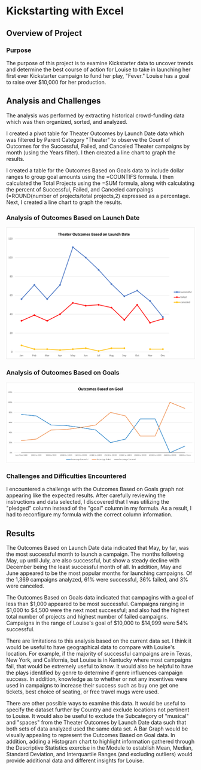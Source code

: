


# Kickstarting with Excel

## Overview of Project

### Purpose
The purpose of this project is to examine Kickstarter data to uncover trends and determine the best course of action for Louise to take in launching her first ever Kickstarter campaign to fund her play, "Fever."  Louise has a goal to raise over $10,000 for her production. 

## Analysis and Challenges

The analysis was performed by extracting historical crowd-funding data which was then organized, sorted, and analyzed.  

I created a pivot table for Theater Outcomes by Launch Date data which was filtered by Parent Category "Theater" to observe the Count of Outcomes for the Successful, Failed, and Canceled Theater campaigns by month (using the Years filter). I then created a line chart to graph the results.

I created a table for the Outcomes Based on Goals data to include dollar ranges to group goal amounts using the =COUNTIFS formula.  I then calculated the Total Projects using the =SUM formula, along with calculating the percent of Successful, Failed, and Canceled campaings (=ROUND(number of projects/total projects,2) expressed as a percentage. Next, I created a line chart to graph the results.

### Analysis of Outcomes Based on Launch Date
![image](Theater_Outcomes_vs_Launch.png)

### Analysis of Outcomes Based on Goals
![image](https://github.com/jenchick/kickstarter-analysis/blob/5a828a4c757487bc71ed0cf7d3e5982874b26671/Outcomes_vs_Goals.png)

### Challenges and Difficulties Encountered
I encountered a challenge with the Outcomes Based on Goals graph not appearing like the expected results. After carefully reviewing the instructions and data selected, I discovered that I was utilizing the "pledged" column instead of the "goal" column in my formula.  As a result, I had to reconfigure my formula with the correct column information. 

## Results
The Outcomes Based on Launch Date data indicated that May, by far, was the most successful month to launch a campaign.  The months following May, up until July, are also successful, but show a steady decline with December being the least successful month of all.  In addition, May and June appeared to be the most popular months for launching campaigns.  Of the 1,369 campaigns analyzed, 61% were successful, 36% failed, and 3% were canceled. 

The Outcomes Based on Goals data indicated that campagins with a goal of less than $1,000 appeared to be most successful. Campaigns ranging in $1,000 to $4,500 were the next most successful; and also had the highest total number of projects and highest number of failed campaigns.  Campaigns in the range of Louise's goal of $10,000 to $14,999 were 54% successful. 

There are limitations to this analysis based on the current data set.  I think it would be useful to have geographical data to compare with Louise's location. For example, if the majority of successful campaigns are in Texas, New York, and California, but Louise is in Kentucky where most campaigns fail, that would be extremely useful to know. It would also be helpful to have the plays identified by genre to determine if genre influences campaign success.  In addition, knowledge as to whether or not any incentives were used in campaigns to increase their success such as buy one get one tickets, best choice of seating, or free travel mugs were used.

There are other possible ways to examine this data. It would be useful to specify the dataset further by Country and exclude locations not pertinent to Louise.  It would also be useful to exclude the Subcategory of "musical" and "spaces" from the Theater Outcomes by Launch Date data such that both sets of data analyzed used the same data set.  A Bar Graph would be visually appealing to represent the Outcomes Based on Goal data.  In addition, adding a Histogram chart to highlight information gathered through the Descriptive Statistics exercise in the Module to establish Mean, Median, Standard Deviation, and Interquartile Ranges (and excluding outliers) would provide additional data and different insights for Louise.
